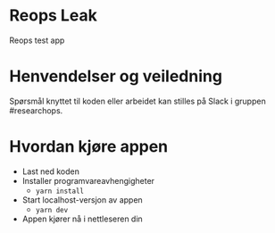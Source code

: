 # Reops Leak

Reops test app

# Henvendelser og veiledning

Spørsmål knyttet til koden eller arbeidet kan stilles
på Slack i gruppen #researchops.

# Hvordan kjøre appen

- Last ned koden
- Installer programvareavhengigheter
  - `yarn install`
- Start localhost-versjon av appen
  - `yarn dev`
- Appen kjører nå i nettleseren din
